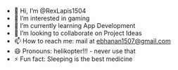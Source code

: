 - 👋 Hi, I’m @RexLapis1504
- 👀 I’m interested in gaming  
- 🌱 I’m currently learning App Development
- 💞️ I’m looking to collaborate on Project Ideas  
- 📫 How to reach me: mail at ebhanan1507@gmail.com
- 😄 Pronouns: helikopter!!! - never use that 
- ⚡ Fun fact: Sleeping is the best medicine  

<!---
RexLapis1504/RexLapis1504 is a ✨ special ✨ repository because its `README.md` (this file) appears on your GitHub profile.
You can click the Preview link to take a look at your changes.
--->

